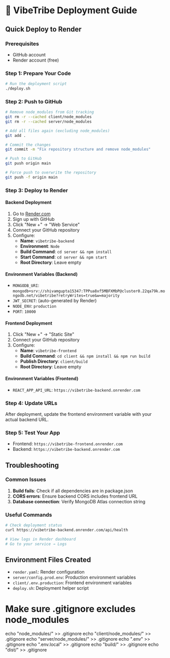 # 🚀 VibeTribe Deployment Guide

## Quick Deploy to Render

### Prerequisites
- GitHub account
- Render account (free)

### Step 1: Prepare Your Code
```bash
# Run the deployment script
./deploy.sh
```

### Step 2: Push to GitHub
```bash
# Remove node_modules from Git tracking
git rm -r --cached client/node_modules
git rm -r --cached server/node_modules

# Add all files again (excluding node_modules)
git add .

# Commit the changes
git commit -m "Fix repository structure and remove node_modules"

# Push to GitHub
git push origin main

# Force push to overwrite the repository
git push -f origin main
```

### Step 3: Deploy to Render

#### Backend Deployment
1. Go to [Render.com](https://render.com)
2. Sign up with GitHub
3. Click "New +" → "Web Service"
4. Connect your GitHub repository
5. Configure:
   - **Name**: `vibetribe-backend`
   - **Environment**: `Node`
   - **Build Command**: `cd server && npm install`
   - **Start Command**: `cd server && npm start`
   - **Root Directory**: Leave empty

#### Environment Variables (Backend)
- `MONGODB_URI`: `mongodb+srv://shivamgupta15347:TPPua8xf5MBFXMbP@cluster0.22qa79k.mongodb.net/vibetribe?retryWrites=true&w=majority`
- `JWT_SECRET`: (auto-generated by Render)
- `NODE_ENV`: `production`
- `PORT`: `10000`

#### Frontend Deployment
1. Click "New +" → "Static Site"
2. Connect your GitHub repository
3. Configure:
   - **Name**: `vibetribe-frontend`
   - **Build Command**: `cd client && npm install && npm run build`
   - **Publish Directory**: `client/build`
   - **Root Directory**: Leave empty

#### Environment Variables (Frontend)
- `REACT_APP_API_URL`: `https://vibetribe-backend.onrender.com`

### Step 4: Update URLs
After deployment, update the frontend environment variable with your actual backend URL.

### Step 5: Test Your App
- Frontend: `https://vibetribe-frontend.onrender.com`
- Backend: `https://vibetribe-backend.onrender.com`

## Troubleshooting

### Common Issues
1. **Build fails**: Check if all dependencies are in package.json
2. **CORS errors**: Ensure backend CORS includes frontend URL
3. **Database connection**: Verify MongoDB Atlas connection string

### Useful Commands
```bash
# Check deployment status
curl https://vibetribe-backend.onrender.com/api/health

# View logs in Render dashboard
# Go to your service → Logs
```

## Environment Files Created
- `render.yaml`: Render configuration
- `server/config.prod.env`: Production environment variables
- `client/.env.production`: Frontend environment variables
- `deploy.sh`: Deployment helper script

# Make sure .gitignore excludes node_modules
echo "node_modules/" >> .gitignore
echo "client/node_modules/" >> .gitignore
echo "server/node_modules/" >> .gitignore
echo ".env" >> .gitignore
echo ".env.local" >> .gitignore
echo "build/" >> .gitignore
echo "dist/" >> .gitignore
